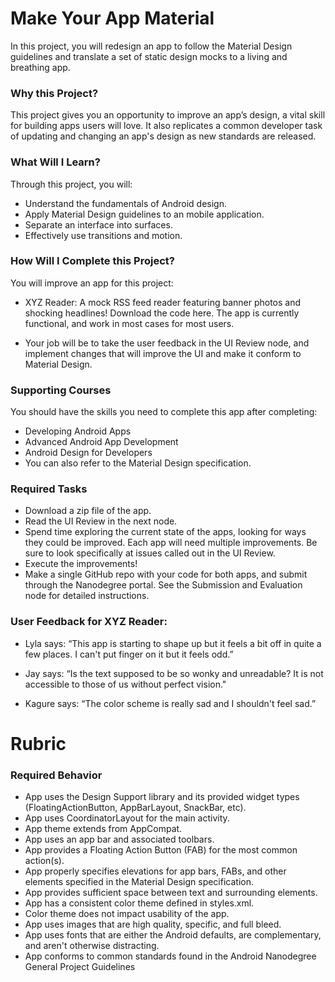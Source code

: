 # Make Your App Material

In this project, you will redesign an app to follow the Material Design guidelines and translate a set of static design mocks to a living and breathing app.

### Why this Project?

This project gives you an opportunity to improve an app’s design, a vital skill for building apps users will love. It also replicates a common developer task of updating and changing an app's design as new standards are released.

### What Will I Learn?

Through this project, you will:

* Understand the fundamentals of Android design.
* Apply Material Design guidelines to an mobile application.
* Separate an interface into surfaces.
* Effectively use transitions and motion.

### How Will I Complete this Project?

You will improve an app for this project:

* XYZ Reader: A mock RSS feed reader featuring banner photos and shocking headlines! Download the code here.
The app is currently functional, and work in most cases for most users.

* Your job will be to take the user feedback in the UI Review node, and implement changes that will improve the UI and make it conform to Material Design.

### Supporting Courses

You should have the skills you need to complete this app after completing:

* Developing Android Apps
* Advanced Android App Development
* Android Design for Developers
* You can also refer to the Material Design specification.

### Required Tasks

* Download a zip file of the app.
* Read the UI Review in the next node.
* Spend time exploring the current state of the apps, looking for ways they could be improved. Each app will need multiple improvements. Be sure to look specifically at issues called out in the UI Review.
* Execute the improvements!
* Make a single GitHub repo with your code for both apps, and submit through the Nanodegree portal. See the Submission and Evaluation node for detailed instructions. 

### User Feedback for XYZ Reader:

* Lyla says: “This app is starting to shape up but it feels a bit off in quite a few places. I can't put finger on it but it feels odd.”

* Jay says: “Is the text supposed to be so wonky and unreadable? It is not accessible to those of us without perfect vision."

* Kagure says: “The color scheme is really sad and I shouldn't feel sad.”

# Rubric

### Required Behavior

* App uses the Design Support library and its provided widget types (FloatingActionButton, AppBarLayout, SnackBar, etc).
* App uses CoordinatorLayout for the main activity.
* App theme extends from AppCompat.
* App uses an app bar and associated toolbars.
* App provides a Floating Action Button (FAB) for the most common action(s).
* App properly specifies elevations for app bars, FABs, and other elements specified in the Material Design specification.
* App provides sufficient space between text and surrounding elements.
* App has a consistent color theme defined in styles.xml.
* Color theme does not impact usability of the app.
* App uses images that are high quality, specific, and full bleed.
* App uses fonts that are either the Android defaults, are complementary, and aren't otherwise distracting.
* App conforms to common standards found in the Android Nanodegree General Project Guidelines